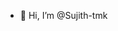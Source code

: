 - 👋 Hi, I’m @Sujith-tmk
  

<!---
Sujith-tmk/Sujith-tmk is a ✨ special ✨ repository because its `README.md` (this file) appears on your GitHub profile.
You can click the Preview link to take a look at your changes.
--->

